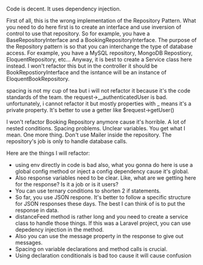Code is decent. It uses dependency injection.

First of all, this is the wrong implementation of the Repository Pattern. What you need to do here first is to create an interface and use inversion of control to use that repository. So for example, you have a BaseRepositoryInterface and a BookingRepositoryInterface. The purpose of the Repository pattern is so that you can interchange the type of database access. For example, you have a MySQL repository, MongoDB Repostiory, EloquentRepository, etc... Anyway, it is best to create a Service class here instead. I won't refactor this but in the controller it should be BookRepostioryInterface and the isntance will be an instance of EloquentBookRepository.

spacing is not my cup of tea but i will not refactor it because it's the code standards of the team.
the request->__authenticatedUser is bad. unfortunately, i cannot refactor it but mostly properties with _ means it's a private property. It's better to use a getter like $request->getUser()

I won't refactor Booking Repository anymore cause it's horrible. A lot of nested conditions. Spacing problems. Unclear variables. You get what I mean. One more thing. Don't use Mailer inside the repository. The repository's job is only to handle database calls.

Here are the things I will refactor:

* using env directly in code is bad also, what you gonna do here is use a global config method or inject a config dependency cause it's global.
* Also response variables need to be clear. Like, what are we getting here for the response? Is it a job or is it users?
* You can use ternary conditions to shorten 2 if statements.
* So far, you use JSON respone. It's better to follow a specific structure for JSON responses these days. The best I can think of is to put the response in data.
* distanceFeed method is rather long and you need to create a service class to handle those things. If this was a Laravel project, you can use depedency injection in the method.
* Also you can use the message property in the response to give out messages.
* Spacing on variable declarations and method calls is crucial.
* Using declaration conditionals is bad too cause it will cause confusion
